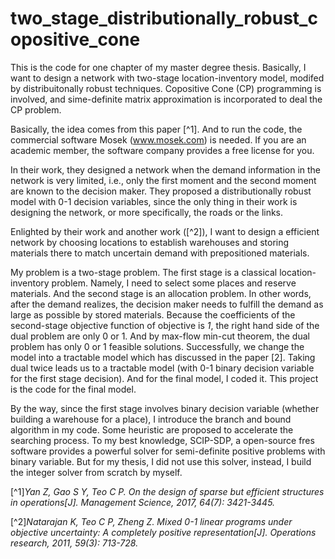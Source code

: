 # two_stage_distributionally_robust_copositive_cone
This is the code for one chapter of my master degree thesis. Basically, I want to design a network with two-stage location-inventory model, modifed by distribuitonally robust techniques. Copositive Cone (CP) programming is involved, and sime-definite matrix approximation is incorporated to deal the CP problem.

Basically, the idea comes from this paper [^1]. And to run the code, the commercial software Mosek (www.mosek.com) is needed. If you are an academic member, the software company provides a free license for you.

In their work, they designed a network when the demand information in the network is very limited, i.e., only the first moment and the second moment are known to the decision maker. They proposed a distributionally robust model with 0-1 decision variables, since the only thing in their work is designing the network, or more specifically, the roads or the links. 

Enlighted by their work and another work ([^2]), I want to design a efficient network by choosing locations to establish warehouses and storing materials there to match uncertain demand with prepositioned materials.

My problem is a two-stage problem. The first stage is a classical location-inventory problem. Namely, I need to select some places and reserve materials. And the second stage is an allocation problem. In other words, after the demand realizes, the decision maker needs to fulfill the demand as large as possible by stored materials. Because the coefficients of the second-stage objective function of objective is *1*, the right hand side of the dual problem are only 0 or 1. And by max-flow min-cut theorem, the dual problem has only 0 or 1 feasible solutions. Successfully, we change the model into a tractable model which has discussed in the paper [2]. Taking dual twice leads us to a tractable model (with 0-1 binary decision variable for the first stage decision). And for the final model, I coded it. This project is the code for the final model.

By the way, since the first stage involves binary decision variable (whether building a warehouse for a place), I introduce the branch and bound algorithm in my code. Some heuristic are proposed to accelerate the searching process. To my best knowledge, SCIP-SDP, a open-source fres software provides a powerful solver for semi-definite positive problems with binary variable. But for my thesis, I did not use this solver, instead, I build the integer solver from scratch by myself. 


[^1]*Yan Z, Gao S Y, Teo C P. On the design of sparse but efficient structures in operations[J]. Management Science, 2017, 64(7): 3421-3445.*

[^2]*Natarajan K, Teo C P, Zheng Z. Mixed 0-1 linear programs under objective uncertainty: A completely positive representation[J]. Operations research, 2011, 59(3): 713-728.*
